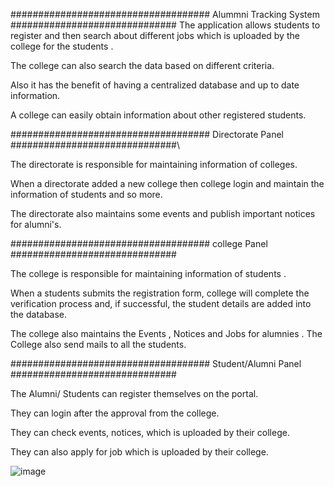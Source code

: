 ####################################     Alummni Tracking System           ##############################
The application allows students to register and then  search  about different jobs which is uploaded by the college for the students .

The college can also search the  data based on different criteria.

Also it has the benefit of having a centralized database and up to date information. 

A college can easily obtain information about other registered students.

####################################      Directorate Panel            ##############################\

The directorate is responsible for maintaining information of colleges.

When a directorate added a new college then college login and maintain the information of students and so more.

The directorate also maintains some events and publish important notices for alumni's.

####################################    college Panel            ##############################

The college is responsible for maintaining information of students .

When a students submits the registration form, college will complete the verification process and, if successful, the student details are added into the database.

The college also maintains the  Events , Notices  and Jobs for alumnies . 
The College also send mails to all the students.

####################################      Student/Alumni Panel            ##############################

The Alumni/ Students can register themselves on the portal.

They can login after the approval from the college.

They can check events, notices, which is uploaded by their college.

They can also apply for job which is uploaded by their college.

![image](https://user-images.githubusercontent.com/67138157/181878476-614d8b6a-7ac6-43fb-887e-c6b253773d87.png)





